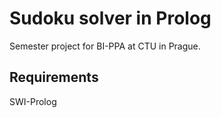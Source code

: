 # Sudoku solver in Prolog
Semester project for BI-PPA at CTU in Prague.

## Requirements 
SWI-Prolog

